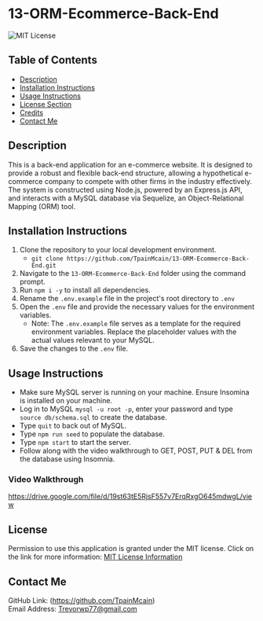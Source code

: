 # 13-ORM-Ecommerce-Back-End
![MIT License](https://img.shields.io/badge/license-MIT-important)

## Table of Contents
  - [Description](#description)
  - [Installation Instructions](#installation-instructions)
  - [Usage Instructions](#usage-instructions)
  - [License Section](#license)
  - [Credits](#credits)
  - [Contact Me](#contact-me)
  
## Description
This is a back-end application for an e-commerce website. It is designed to provide a robust and flexible back-end structure, allowing a hypothetical e-commerce company to compete with other firms in the industry effectively. The system is constructed using Node.js, powered by an Express.js API, and interacts with a MySQL database via Sequelize, an Object-Relational Mapping (ORM) tool.

## Installation Instructions
1. Clone the repository to your local development environment.
    * ```git clone https://github.com/TpainMcain/13-ORM-Ecommerce-Back-End.git```
2. Navigate to the ```13-ORM-Ecommerce-Back-End``` folder using the command prompt.
3. Run ```npm i -y``` to install all dependencies.
4. Rename the ```.env.example``` file in the project's root directory to ```.env```
5. Open the ```.env``` file and provide the necessary values for the environment variables.
    * Note: The ```.env.example``` file serves as a template for the required environment variables. Replace the placeholder values with the actual values relevant to your MySQL.
6. Save the changes to the ```.env``` file.

## Usage Instructions
* Make sure MySQL server is running on your machine. Ensure Insomina is installed on your machine.
*  Log in to MySQL ```mysql -u root -p```, enter your password and type ```source db/schema.sql``` to create the database.
*   Type ```quit``` to back out of MySQL.
*   Type ```npm run seed``` to populate the database.
*   Type ```npm start``` to start the server.
*   Follow along with the video walkthrough to GET, POST, PUT & DEL from the database using Insomnia.

### Video Walkthrough
https://drive.google.com/file/d/19st63tE5RjsF557v7ErqRxgO645mdwgL/view

## License
Permission to use this application is granted under the MIT license.
Click on the link for more information: [MIT License Information](https://opensource.org/licenses/MIT)

## Contact Me
GitHub Link: (https://github.com/TpainMcain)<br>
Email Address: <Trevorwp77@gmail.com>
